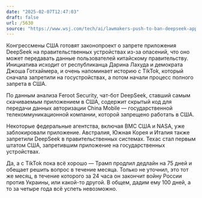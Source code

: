 ```yaml
---
date: "2025-02-07T12:47:03"
draft: false
url: /5630
source: "https://www.wsj.com/tech/ai/lawmakers-push-to-ban-deepseek-app-from-u-s-government-devices-6a76151a?st=i6ifdc"
---
```


Конгрессмены США готовят законопроект о запрете приложения DeepSeek на правительственных устройствах из-за опасений, что оно может передавать данные пользователей китайскому правительству. Инициатива исходит от республиканца Дарина Лахуда и демократа Джоша Готхаймера, и очень напоминает историю с TikTok, который сначала запретили на госустройствах, а потом начали процесс полного запрета в США.

По данным анализа Feroot Security, чат-бот DeepSeek, ставший самым скачиваемым приложением в США, содержит скрытый код для передачи данных авторизации China Mobile — государственной телекоммуникационной компании, которой запрещено работать в США.

Некоторые федеральные агентства, включая ВМС США и NASA, уже заблокировали приложение. Австралия, Южная Корея и Италия также запретили DeepSeek в правительственных системах. Техас стал первым штатом США, запретившим приложение на государственных устройствах.

Да, а с TikTok пока всё хорошо — Трамп продлил дедлайн на 75 дней и обещает решить вопрос в течение месяца. Только не уточнил, это тот же месяц, в течение которого за 24 часа он закончит войну России против Украины, или какой-то другой. В общем, дадим ему 100 дней, а то за четыре года всё успеть невозможно.